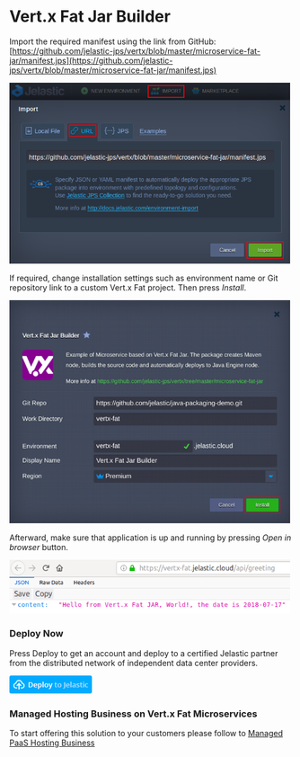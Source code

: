 # Vert.x Fat Jar Builder

Import the required manifest using the link from GitHub:
[https://github.com/jelastic-jps/vertx/blob/master/microservice-fat-jar/manifest.jps](https://github.com/jelastic-jps/vertx/blob/master/microservice-fat-jar/manifest.jps)

<p align="left"> 
<img src="../images/import-fat.png" width="500">
</p>

If required, change installation settings such as environment name or Git repository link to a custom Vert.x Fat project. Then press *Install*.

<p align="left"> 
<img src="../images/install-fat.png" width="500">
</p>

Afterward, make sure that application is up and running by pressing *Open in browser* button. 

<p align="left"> 
<img src="../images/application-fat.png" width="500">
</p>

### Deploy Now

Press Deploy to get an account and deploy to a certified Jelastic partner from the distributed network of independent data center providers.

[![deploy](../images/deploy-to-jelastic.png)](https://jelastic.com/install-application/?manifest=https://raw.githubusercontent.com/jelastic-jps/vertx/master/microservice-fat-jar/manifest.jps)

### Managed Hosting Business on Vert.x Fat Microservices

To start offering this solution to your customers please follow to [Managed PaaS Hosting Business](https://jelastic.com/apaas/) 

